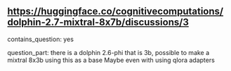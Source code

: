 ## https://huggingface.co/cognitivecomputations/dolphin-2.7-mixtral-8x7b/discussions/3

contains_question: yes

question_part: there is a dolphin 2.6-phi that is 3b, possible to make a mixtral 8x3b using this as a base  Maybe even with using qlora adapters